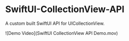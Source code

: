 # SwiftUI-CollectionView-API
A custom built SwiftUI API for UICollectionView.

![Demo Video](SwiftUI CollectionView API Demo.mov)
